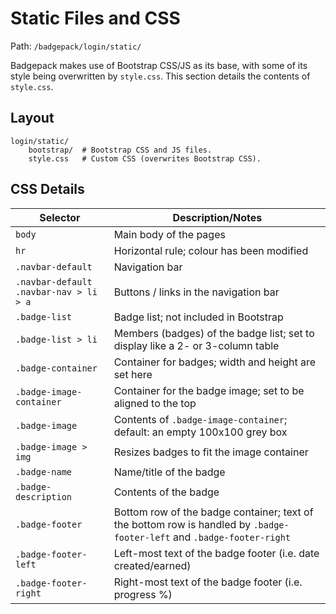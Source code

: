 # Static Files and CSS

Path: `/badgepack/login/static/`  

Badgepack makes use of Bootstrap CSS/JS as its base, with some of its style being overwritten by `style.css`. This section details the contents of `style.css`.

## Layout

    login/static/
        bootstrap/  # Bootstrap CSS and JS files.
        style.css   # Custom CSS (overwrites Bootstrap CSS).

## CSS Details

Selector | Description/Notes
--- | ---
`body` | Main body of the pages |
`hr` | Horizontal rule; colour has been modified
`.navbar-default` | Navigation bar
`.navbar-default .navbar-nav > li > a` | Buttons / links in the navigation bar
`.badge-list` | Badge list; not included in Bootstrap
`.badge-list > li` | Members (badges) of the badge list; set to display like a 2- or 3-column table
`.badge-container` | Container for badges; width and height are set here
`.badge-image-container` | Container for the badge image; set to be aligned to the top
`.badge-image` | Contents of `.badge-image-container`; default: an empty 100x100 grey box
`.badge-image > img` | Resizes badges to fit the image container
`.badge-name` | Name/title of the badge
`.badge-description` | Contents of the badge
`.badge-footer` | Bottom row of the badge container; text of the bottom row is handled by `.badge-footer-left` and `.badge-footer-right`
`.badge-footer-left` | Left-most text of the badge footer (i.e. date created/earned)
`.badge-footer-right` | Right-most text of the badge footer (i.e. progress %)